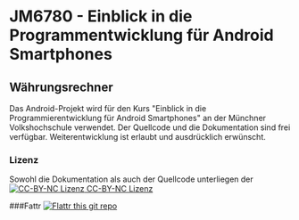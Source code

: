 JM6780 - Einblick in die Programmentwicklung für Android Smartphones
====================================================================

Währungsrechner
---------------

Das Android-Projekt wird für den Kurs "Einblick in die Programmierentwicklung für Android Smartphones" an der Münchner Volkshochschule verwendet. Der Quellcode und die Dokumentation sind frei verfügbar. Weiterentwicklung ist erlaubt und ausdrücklich erwünscht.

### Lizenz

Sowohl die Dokumentation als auch der Quellcode unterliegen der [![CC-BY-NC Lizenz](http://i.creativecommons.org/l/by-nc/4.0/88x31.png) CC-BY-NC Lizenz](http://creativecommons.org/licenses/by-nc/4.0/deed.de)

###Fattr
[![Flattr this git repo](http://api.flattr.com/button/flattr-badge-large.png)](https://flattr.com/submit/auto?user_id=WebDucer&url=https://github.com/WebDucer/MVHS-Waehrungsrechner&title=MVHS-Waehrungsrechner&language=de_DE&tags=github,Android,App&category=software)